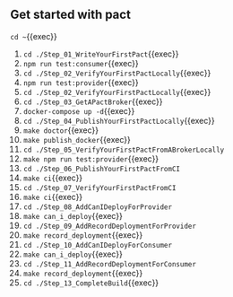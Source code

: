 ## Get started with pact

`cd ~`{{exec}}

1. `cd ./Step_01_WriteYourFirstPact`{{exec}}
2. `npm run test:consumer`{{exec}}
3. `cd ./Step_02_VerifyYourFirstPactLocally`{{exec}}
4. `npm run test:provider`{{exec}}
5. `cd ./Step_02_VerifyYourFirstPactLocally`{{exec}}
6. `cd ./Step_03_GetAPactBroker`{{exec}}
7. `docker-compose up -d`{{exec}}
8. `cd ./Step_04_PublishYourFirstPactLocally`{{exec}}
9. `make doctor`{{exec}}
10. `make publish_docker`{{exec}}
11. `cd ./Step_05_VerifyYourFirstPactFromABrokerLocally`
12. `make npm run test:provider`{{exec}}
13. `cd ./Step_06_PublishYourFirstPactFromCI`
14. `make ci`{{exec}}
15. `cd ./Step_07_VerifyYourFirstPactFromCI`
16. `make ci`{{exec}}
17. `cd ./Step_08_AddCanIDeployForProvider`
18. `make can_i_deploy`{{exec}}
19. `cd ./Step_09_AddRecordDeploymentForProvider`
20. `make record_deployment`{{exec}}
21. `cd ./Step_10_AddCanIDeployForConsumer`
22. `make can_i_deploy`{{exec}}
23. `cd ./Step_11_AddRecordDeploymentForConsumer`
24. `make record_deployment`{{exec}}
25. `cd ./Step_13_CompleteBuild`{{exec}}